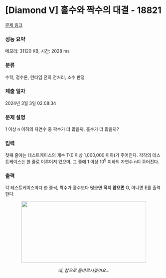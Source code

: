 # [Diamond V] 홀수와 짝수의 대결 - 18821 

[문제 링크](https://www.acmicpc.net/problem/18821) 

### 성능 요약

메모리: 31120 KB, 시간: 2028 ms

### 분류

수학, 정수론, 런타임 전의 전처리, 소수 판정

### 제출 일자

2024년 3월 3일 02:08:34

### 문제 설명

<p>1 이상 n 이하의 자연수 중 짝수가 더 많을까, 홀수가 더 많을까?</p>

### 입력 

 <p>첫째 줄에는 테스트케이스의 개수 T(0 이상 1,000,000 이하)가 주어진다. 각각의 테스트케이스는 한 줄로 이루어져 있으며, 그 줄에 1 이상 10<sup>9</sup> 이하의 자연수 n이 주어진다.</p>

### 출력 

 <p>각 테스트케이스마다 한 줄씩, 짝수가 홀수보다 <s>많으면</s> <strong>적지 않으면</strong> O, 아니면 E를 출력한다.</p>

<p style="text-align: center;"><img alt="" src="https://upload.acmicpc.net/22e23701-eff7-434c-8fed-d793313b0e6f/" style="width: 400px; height: 197px;"></p>

<p style="text-align: center;"><em>네, 참으로 올바르시겠어요...</em></p>

